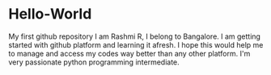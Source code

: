 # Hello-World
My first github repository
I am Rashmi R, I belong to Bangalore.
I am getting started with github platform and learning it afresh.
I hope this would help me to manage and access my codes way better than any other platform.
I'm very passionate python programming intermediate.
